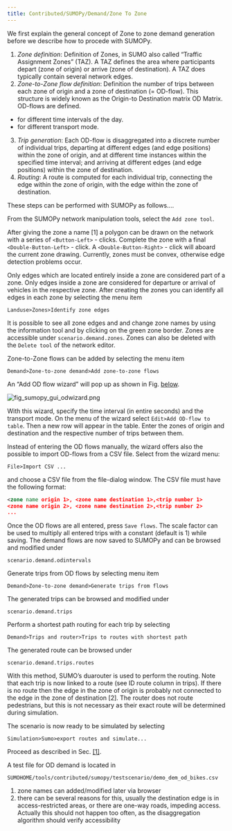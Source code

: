 ```yaml
---
title: Contributed/SUMOPy/Demand/Zone To Zone
---
```


We first explain the general concept of Zone to zone demand generation
before we describe how to procede with SUMOPy.

1.  *Zone definition*: Definition of Zones, in SUMO also called “Traffic
    Assignment Zones” (TAZ). A TAZ defines the area where participants
    depart (zone of origin) or arrive (zone of destination). A TAZ does
    typically contain several network edges.
2.  *Zone-to-Zone flow definition*: Definition the number of trips
    between each zone of origin and a zone of destination (= OD-flow).
    This structure is widely known as the Origin-to Destination matrix
    OD Matrix. OD-flows are defined.
  - for different time intervals of the day.
  - for different transport mode.
3.  *Trip generation*: Each OD-flow is disaggregated into a discrete
    number of individual trips, departing at different edges (and edge
    positions) within the zone of origin, and at different time
    instances within the specified time interval; and arriving at
    different edges (and edge positions) within the zone of destination.
4.  *Routing*: A route is computed for each individual trip, connecting
    the edge within the zone of origin, with the edge within the zone of
    destination.

These steps can be performed with SUMOPy as follows....

From the SUMOPy network manipulation tools, select the `Add zone tool`.

After giving the zone a name \[1\] a polygon can be drawn on the network
with a series of `<Button-Left>` - clicks. Complete the zone with a final
`<Double-Button-Left>` - click. A `<Double-Button-Right>` - click will
aboard the current zone drawing. Currently, zones must be convex,
otherwise edge detection problems occur.

Only edges which are located entirely inside a zone are considered part
of a zone. Only edges inside a zone are considered for departure or
arrival of vehicles in the respective zone. After creating the zones you
can identify all edges in each zone by selecting the menu item

`Landuse>Zones>Identify zone edges`

It is possible to see all zone edges and and change zone names by using
the information tool and by clicking on the green zone border. Zones are
accessible under `scenario.demand.zones`. Zones can also be deleted with
the `Delete tool` of the network editor.

Zone-to-Zone flows can be added by selecting the menu item

`Demand>Zone-to-zone demand>Add zone-to-zone flows`

An “Add OD flow wizard” will pop up as shown in Fig.
[below](../../../images/Fig_sumopy_gui_odwizard.png).

![fig_sumopy_gui_odwizard.png](../../../images/Fig_sumopy_gui_odwizard.png
"Add OD wizard")

With this wizard, specify the time interval (in entire seconds) and the
transport mode. On the menu of the wizard select `Edit>Add OD-flow to
table`. Then a new row will appear in the table. Enter the zones of
origin and destination and the respective number of trips between them.

Instead of entering the OD flows manually, the wizard offers also the
possible to import OD-flows from a CSV file. Select from the wizard
menu:

`File>Import CSV ...`

and choose a CSV file from the file-dialog window. The CSV file must
have the following format:

```xml
<zone name origin 1>, <zone name destination 1>,<trip number 1>
<zone name origin 2>, <zone name destination 2>,<trip number 2>
...
```

Once the OD flows are all entered, press `Save flows`. The scale factor
can be used to multiply all entered trips with a constant (default is 1)
while saving. The demand flows are now saved to SUMOPy and can be
browsed and modified under

`scenario.demand.odintervals`

Generate trips from OD flows by selecting menu item

`Demand>Zone-to-zone demand>Generate trips from flows`

The generated trips can be browsed and modified under

`scenario.demand.trips`

Perform a shortest path routing for each trip by selecting

`Demand>Trips and router>Trips to routes with shortest path`

The generated route can be browsed under

`scenario.demand.trips.routes`

With this method, SUMO’s duarouter is used to perform the routing. Note
that each trip is now linked to a route (see ID route column in trips).
If there is no route then the edge in the zone of origin is probably not
connected to the edge in the zone of destination \[2\]. The router does
not route pedestrians, but this is not necessary as their exact route
will be determined during simulation.

The scenario is now ready to be simulated by selecting

`Simulation>Sumo>export routes and simulate...`

Proceed as described in Sec. [\[1\]](../../../Contributed/SUMOPy/GUI/Getting_Started.md#simulating_the_scenario).

A test file for OD demand is located in

`SUMOHOME/tools/contributed/sumopy/testscenario/demo_dem_od_bikes.csv`

1.  zone names can added/modified later via browser
2.  there can be several reasons for this, usually the destination edge
    is in access-restricted areas, or there are one-way roads, impeding
    access. Actually this should not happen too often, as the
    disaggregation algorithm should verify accessibility